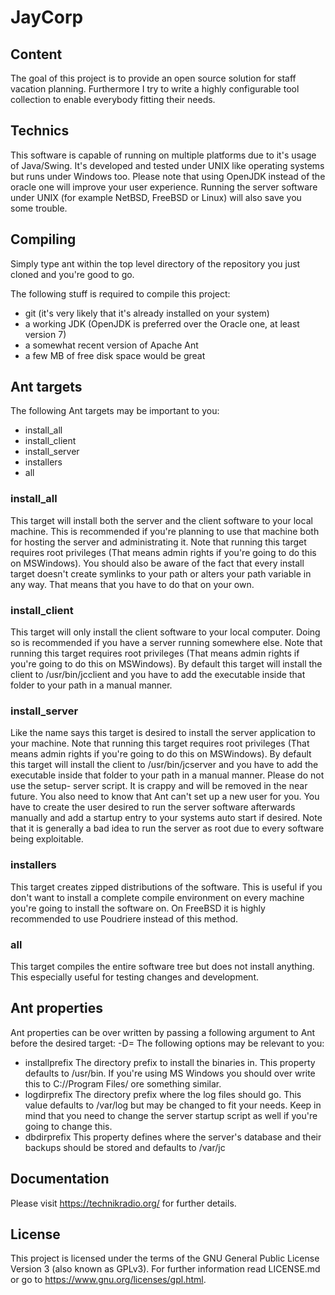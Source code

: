 # JayCorp

## Content

The goal of this project is to provide an open source solution for staff
vacation planning. Furthermore I try to write a highly configurable tool
collection to enable everybody fitting their needs.

## Technics

This software is capable of running on multiple platforms due to it's
usage of Java/Swing. It's developed and tested under UNIX like operating
systems but runs under Windows too. Please note that using OpenJDK instead
of the oracle one will improve your user experience. Running the server
software under UNIX (for example NetBSD, FreeBSD or Linux) will also save you
some trouble.

## Compiling

Simply type ant within the top level directory of the repository you just
cloned and you're good to go.

The following stuff is required to compile this project:
 * git (it's very likely that it's already installed on your system)
 * a working JDK (OpenJDK is preferred over the Oracle one, at least version 7)
 * a somewhat recent version of Apache Ant
 * a few MB of free disk space would be great

## Ant targets

The following Ant targets may be important to you:
 * install_all
 * install_client
 * install_server
 * installers
 * all

### install_all
This target will install both the server and the client software to your local
machine. This is recommended if you're planning to use that machine both for
hosting the server and administrating it. Note that running this target requires
root privileges (That means admin rights if you're going to do this on MSWindows).
You should also be aware of the fact that every install target doesn't create
symlinks to your path or alters your path variable in any way. That means that
you have to do that on your own.

### install_client
This target will only install the client software to your local computer.
Doing so is recommended if you have a server running somewhere else. Note that
running this target requires root privileges (That means admin rights if you're
going to do this on MSWindows). By default this target will install the client
to /usr/bin/jcclient and you have to add the executable inside that folder to
your path in a manual manner.

### install_server
Like the name says this target is desired to install the server application to
your machine. Note that running this target requires root privileges (That means
admin rights if you're going to do this on MSWindows). By default this target
will install the client to /usr/bin/jcserver and you have to add the executable
inside that folder to your path in a manual manner. Please do not use the setup-
server script. It is crappy and will be removed in the near future. You also
need to know that Ant can't set up a new user for you. You have to create the
user desired to run the server software afterwards manually and add a startup
entry to your systems auto start if desired. Note that it is generally a bad
idea to run the server as root due to every software being exploitable.

### installers
This target creates zipped distributions of the software. This is useful if you
don't want to install a complete compile environment on every machine you're
going to install the software on. On FreeBSD it is highly recommended to use
Poudriere instead of this method.

### all
This target compiles the entire software tree but does not install anything.
This especially useful for testing changes and development.

## Ant properties
Ant properties can be over written by passing a following argument to Ant before
the desired target: -D<property>=<value>
The following options may be relevant to you:
 * installprefix
   The directory prefix to install the binaries in. This property defaults to
   /usr/bin. If you're using MS Windows you should over write this to
   C://Program Files/ ore something similar.
 * logdirprefix
   The directory prefix where the log files should go. This value defaults to
   /var/log but may be changed to fit your needs. Keep in mind that you need to
   change the server startup script as well if you're going to change this.
 * dbdirprefix
   This property defines where the server's database and their backups should
   be stored and defaults to /var/jc

## Documentation

Please visit https://technikradio.org/ for further details.

## License

This project is licensed under the terms of the
GNU General Public License Version 3 (also known as GPLv3).
For further information read LICENSE.md or go to
https://www.gnu.org/licenses/gpl.html.

